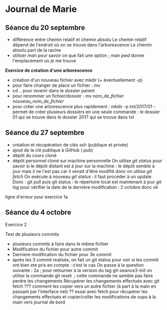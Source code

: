 # Journal de Marie
## Séance du 20 septembre

- différence entre chemin relatif et chemin absolu
Le chemin relatif dépend de l'endroit où on se trouve dans l'arborescence
Le chemin absolu part de la racine
- utiliser _man_ pour savoir ce que fait une option ; _man pwd_ donne l'emplacement où je me trouve

**Exercice de création d'une arborescence**
- création d'un nouveau fichier avec mkdir (+ éventuellement -p)
- pour faire changer de place un fichier : mv
- cd .. pour revenir dans le dossier parent
- pour renommer un fichier/dossier : mv _nom_de_fichier_ _nouveau_nom_de_fichier_
- pour créer une arborescence plus rapidement : mkdir -p txt/2017/01
      - permet de créer plusieurs dossiers en une seule commande : le dossier 01 qui se trouve dans le dossier 2017 qui se trouve dans txt



## Séance du 27 septembre
- création et récupération de clés ssh (publique et privée)
- ajout de la clé publique à GitHub (.pub)
- dépôt du cours cloné
- dépôt personnel cloné sur machine personnelle
On utilise _git status_ pour savoir si le dépôt distant est à jour sur la machine : le dépôt semble à jour mais il ne l'est pas car il venait d'être modifié donc on utilise _git fetch_
On exécute à nouveau _git status_ : il faut procéder à un update
Donc : git pull puis git status : le répertoire local est maintenant à jour
_git log_ pour vérifier la date de la dernière modification : 2 octobre donc ok


ligne
d'erreur
pour 
exercice
1a


## Séance du 4 octobre
Exercice 2

Test de plusieurs commits
- plusieurs commits à faire dans le même fichier
- Modification du fichier pour autre commit
- Derniere modification du fichier pour 3e commit
- après les 3 commit realisés, on fait un git status pour voir si les commit ont bien ete pris en compte : c’est le cas
On passe à la question suivante : 2a ; pour retourner à la version du tag git-seance3-init on utilise la commande git reset <commit> ; cette commande ne semble pas faire perdre les changements
Récupérer les changements effectués avec git fetch ???
comment les copier vers un autre fichier (à part à la main en passant par l’interface net) ??
essai avec fetch pour récupérer les changements effectués et copier/coller les modifications de oups à la main vers journal de bord
